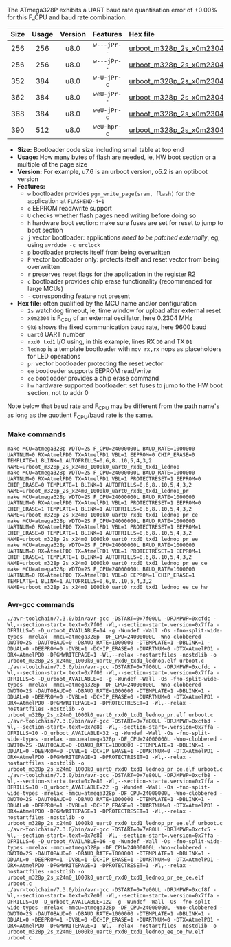 The ATmega328P exhibits a UART baud rate quantisation error of +0.00% for this F_CPU and baud rate combination.

|Size|Usage|Version|Features|Hex file|
|:-:|:-:|:-:|:-:|:--|
|256|256|u8.0|`w---jPr--`|[urboot_m328p_2s_x0m2304_9k6_uart0_rxd0_txd1_lednop.hex](https://raw.githubusercontent.com/stefanrueger/urboot.hex/main/boards/promini/atmega328p/watchdog_2_s/external_oscillator_x/%2B0m230400_hz/%2B%2B%2B9k6_baud/uart0_rxd0_txd1/lednop/urboot_m328p_2s_x0m2304_9k6_uart0_rxd0_txd1_lednop.hex)|
|256|256|u8.0|`w---jPr--`|[urboot_m328p_2s_x0m2304_9k6_uart0_rxd0_txd1_lednop_pr.hex](https://raw.githubusercontent.com/stefanrueger/urboot.hex/main/boards/promini/atmega328p/watchdog_2_s/external_oscillator_x/%2B0m230400_hz/%2B%2B%2B9k6_baud/uart0_rxd0_txd1/lednop/urboot_m328p_2s_x0m2304_9k6_uart0_rxd0_txd1_lednop_pr.hex)|
|352|384|u8.0|`w-U-jPr-c`|[urboot_m328p_2s_x0m2304_9k6_uart0_rxd0_txd1_lednop_pr_ce.hex](https://raw.githubusercontent.com/stefanrueger/urboot.hex/main/boards/promini/atmega328p/watchdog_2_s/external_oscillator_x/%2B0m230400_hz/%2B%2B%2B9k6_baud/uart0_rxd0_txd1/lednop/urboot_m328p_2s_x0m2304_9k6_uart0_rxd0_txd1_lednop_pr_ce.hex)|
|362|384|u8.0|`weU-jPr--`|[urboot_m328p_2s_x0m2304_9k6_uart0_rxd0_txd1_lednop_pr_ee.hex](https://raw.githubusercontent.com/stefanrueger/urboot.hex/main/boards/promini/atmega328p/watchdog_2_s/external_oscillator_x/%2B0m230400_hz/%2B%2B%2B9k6_baud/uart0_rxd0_txd1/lednop/urboot_m328p_2s_x0m2304_9k6_uart0_rxd0_txd1_lednop_pr_ee.hex)|
|368|384|u8.0|`weU-jPr-c`|[urboot_m328p_2s_x0m2304_9k6_uart0_rxd0_txd1_lednop_pr_ee_ce.hex](https://raw.githubusercontent.com/stefanrueger/urboot.hex/main/boards/promini/atmega328p/watchdog_2_s/external_oscillator_x/%2B0m230400_hz/%2B%2B%2B9k6_baud/uart0_rxd0_txd1/lednop/urboot_m328p_2s_x0m2304_9k6_uart0_rxd0_txd1_lednop_pr_ee_ce.hex)|
|390|512|u8.0|`weU-hpr-c`|[urboot_m328p_2s_x0m2304_9k6_uart0_rxd0_txd1_lednop_ee_ce_hw.hex](https://raw.githubusercontent.com/stefanrueger/urboot.hex/main/boards/promini/atmega328p/watchdog_2_s/external_oscillator_x/%2B0m230400_hz/%2B%2B%2B9k6_baud/uart0_rxd0_txd1/lednop/urboot_m328p_2s_x0m2304_9k6_uart0_rxd0_txd1_lednop_ee_ce_hw.hex)|

- **Size:** Bootloader code size including small table at top end
- **Usage:** How many bytes of flash are needed, ie, HW boot section or a multiple of the page size
- **Version:** For example, u7.6 is an urboot version, o5.2 is an optiboot version
- **Features:**
  + `w` bootloader provides `pgm_write_page(sram, flash)` for the application at `FLASHEND-4+1`
  + `e` EEPROM read/write support
  + `U` checks whether flash pages need writing before doing so
  + `h` hardware boot section: make sure fuses are set for reset to jump to boot section
  + `j` vector bootloader: applications *need to be patched externally*, eg, using `avrdude -c urclock`
  + `p` bootloader protects itself from being overwritten
  + `P` vector bootloader only: protects itself and reset vector from being overwritten
  + `r` preserves reset flags for the application in the register R2
  + `c` bootloader provides chip erase functionality (recommended for large MCUs)
  + `-` corresponding feature not present
- **Hex file:** often qualified by the MCU name and/or configuration
  + `2s` watchdog timeout, ie, time window for upload after external reset
  + `x0m2304` is F<sub>CPU</sub> of an external oscillator, here 0.2304 MHz
  + `9k6` shows the fixed communication baud rate, here 9600 baud
  + `uart0` UART number
  + `rxd0 txd1` I/O using, in this example, lines RX `D0` and TX `D1`
  + `lednop` is a template bootloader with `mov rx,rx` nops as placeholders for LED operations
  + `pr` vector bootloader protecting the reset vector
  + `ee` bootloader supports EEPROM read/write
  + `ce` bootloader provides a chip erase command
  + `hw` hardware supported bootloader: set fuses to jump to the HW boot section, not to addr 0


Note below that baud rate and F<sub>CPU</sub> may be different from the path name's as long as the quotient F<sub>CPU</sub>/baud rate is the same.

### Make commands
```
make MCU=atmega328p WDTO=2S F_CPU=24000000L BAUD_RATE=1000000 UARTNUM=0 RX=AtmelPD0 TX=AtmelPD1 VBL=1 EEPROM=0 CHIP_ERASE=0 TEMPLATE=1 BLINK=1 AUTOFRILLS=0,6,8..10,5,4,3,2 NAME=urboot_m328p_2s_x24m0_1000k0_uart0_rxd0_txd1_lednop
make MCU=atmega328p WDTO=2S F_CPU=24000000L BAUD_RATE=1000000 UARTNUM=0 RX=AtmelPD0 TX=AtmelPD1 VBL=1 PROTECTRESET=1 EEPROM=0 CHIP_ERASE=0 TEMPLATE=1 BLINK=1 AUTOFRILLS=0,6,8..10,5,4,3,2 NAME=urboot_m328p_2s_x24m0_1000k0_uart0_rxd0_txd1_lednop_pr
make MCU=atmega328p WDTO=2S F_CPU=24000000L BAUD_RATE=1000000 UARTNUM=0 RX=AtmelPD0 TX=AtmelPD1 VBL=1 PROTECTRESET=1 EEPROM=0 CHIP_ERASE=1 TEMPLATE=1 BLINK=1 AUTOFRILLS=0,6,8..10,5,4,3,2 NAME=urboot_m328p_2s_x24m0_1000k0_uart0_rxd0_txd1_lednop_pr_ce
make MCU=atmega328p WDTO=2S F_CPU=24000000L BAUD_RATE=1000000 UARTNUM=0 RX=AtmelPD0 TX=AtmelPD1 VBL=1 PROTECTRESET=1 EEPROM=1 CHIP_ERASE=0 TEMPLATE=1 BLINK=1 AUTOFRILLS=0,6,8..10,5,4,3,2 NAME=urboot_m328p_2s_x24m0_1000k0_uart0_rxd0_txd1_lednop_pr_ee
make MCU=atmega328p WDTO=2S F_CPU=24000000L BAUD_RATE=1000000 UARTNUM=0 RX=AtmelPD0 TX=AtmelPD1 VBL=1 PROTECTRESET=1 EEPROM=1 CHIP_ERASE=1 TEMPLATE=1 BLINK=1 AUTOFRILLS=0,6,8..10,5,4,3,2 NAME=urboot_m328p_2s_x24m0_1000k0_uart0_rxd0_txd1_lednop_pr_ee_ce
make MCU=atmega328p WDTO=2S F_CPU=24000000L BAUD_RATE=1000000 UARTNUM=0 RX=AtmelPD0 TX=AtmelPD1 VBL=0 EEPROM=1 CHIP_ERASE=1 TEMPLATE=1 BLINK=1 AUTOFRILLS=0,6,8..10,5,4,3,2 NAME=urboot_m328p_2s_x24m0_1000k0_uart0_rxd0_txd1_lednop_ee_ce_hw
```

### Avr-gcc commands
```
./avr-toolchain/7.3.0/bin/avr-gcc -DSTART=0x7f00UL -DRJMPWP=0xcfdc -Wl,--section-start=.text=0x7f00 -Wl,--section-start=.version=0x7ffa -DFRILLS=5 -D_urboot_AVAILABLE=14 -g -Wundef -Wall -Os -fno-split-wide-types -mrelax -mmcu=atmega328p -DF_CPU=24000000L -Wno-clobbered -DWDTO=2S -DAUTOBAUD=0 -DBAUD_RATE=1000000 -DTEMPLATE=1 -DBLINK=1 -DDUAL=0 -DEEPROM=0 -DVBL=1 -DCHIP_ERASE=0 -DUARTNUM=0 -DTX=AtmelPD1 -DRX=AtmelPD0 -DPGMWRITEPAGE=1 -Wl,--relax -nostartfiles -nostdlib -o urboot_m328p_2s_x24m0_1000k0_uart0_rxd0_txd1_lednop.elf urboot.c
./avr-toolchain/7.3.0/bin/avr-gcc -DSTART=0x7f00UL -DRJMPWP=0xcfdc -Wl,--section-start=.text=0x7f00 -Wl,--section-start=.version=0x7ffa -DFRILLS=5 -D_urboot_AVAILABLE=0 -g -Wundef -Wall -Os -fno-split-wide-types -mrelax -mmcu=atmega328p -DF_CPU=24000000L -Wno-clobbered -DWDTO=2S -DAUTOBAUD=0 -DBAUD_RATE=1000000 -DTEMPLATE=1 -DBLINK=1 -DDUAL=0 -DEEPROM=0 -DVBL=1 -DCHIP_ERASE=0 -DUARTNUM=0 -DTX=AtmelPD1 -DRX=AtmelPD0 -DPGMWRITEPAGE=1 -DPROTECTRESET=1 -Wl,--relax -nostartfiles -nostdlib -o urboot_m328p_2s_x24m0_1000k0_uart0_rxd0_txd1_lednop_pr.elf urboot.c
./avr-toolchain/7.3.0/bin/avr-gcc -DSTART=0x7e80UL -DRJMPWP=0xcfb3 -Wl,--section-start=.text=0x7e80 -Wl,--section-start=.version=0x7ffa -DFRILLS=10 -D_urboot_AVAILABLE=32 -g -Wundef -Wall -Os -fno-split-wide-types -mrelax -mmcu=atmega328p -DF_CPU=24000000L -Wno-clobbered -DWDTO=2S -DAUTOBAUD=0 -DBAUD_RATE=1000000 -DTEMPLATE=1 -DBLINK=1 -DDUAL=0 -DEEPROM=0 -DVBL=1 -DCHIP_ERASE=1 -DUARTNUM=0 -DTX=AtmelPD1 -DRX=AtmelPD0 -DPGMWRITEPAGE=1 -DPROTECTRESET=1 -Wl,--relax -nostartfiles -nostdlib -o urboot_m328p_2s_x24m0_1000k0_uart0_rxd0_txd1_lednop_pr_ce.elf urboot.c
./avr-toolchain/7.3.0/bin/avr-gcc -DSTART=0x7e80UL -DRJMPWP=0xcfb8 -Wl,--section-start=.text=0x7e80 -Wl,--section-start=.version=0x7ffa -DFRILLS=10 -D_urboot_AVAILABLE=22 -g -Wundef -Wall -Os -fno-split-wide-types -mrelax -mmcu=atmega328p -DF_CPU=24000000L -Wno-clobbered -DWDTO=2S -DAUTOBAUD=0 -DBAUD_RATE=1000000 -DTEMPLATE=1 -DBLINK=1 -DDUAL=0 -DEEPROM=1 -DVBL=1 -DCHIP_ERASE=0 -DUARTNUM=0 -DTX=AtmelPD1 -DRX=AtmelPD0 -DPGMWRITEPAGE=1 -DPROTECTRESET=1 -Wl,--relax -nostartfiles -nostdlib -o urboot_m328p_2s_x24m0_1000k0_uart0_rxd0_txd1_lednop_pr_ee.elf urboot.c
./avr-toolchain/7.3.0/bin/avr-gcc -DSTART=0x7e80UL -DRJMPWP=0xcfc5 -Wl,--section-start=.text=0x7e80 -Wl,--section-start=.version=0x7ffa -DFRILLS=6 -D_urboot_AVAILABLE=16 -g -Wundef -Wall -Os -fno-split-wide-types -mrelax -mmcu=atmega328p -DF_CPU=24000000L -Wno-clobbered -DWDTO=2S -DAUTOBAUD=0 -DBAUD_RATE=1000000 -DTEMPLATE=1 -DBLINK=1 -DDUAL=0 -DEEPROM=1 -DVBL=1 -DCHIP_ERASE=1 -DUARTNUM=0 -DTX=AtmelPD1 -DRX=AtmelPD0 -DPGMWRITEPAGE=1 -DPROTECTRESET=1 -Wl,--relax -nostartfiles -nostdlib -o urboot_m328p_2s_x24m0_1000k0_uart0_rxd0_txd1_lednop_pr_ee_ce.elf urboot.c
./avr-toolchain/7.3.0/bin/avr-gcc -DSTART=0x7e00UL -DRJMPWP=0xcf8f -Wl,--section-start=.text=0x7e00 -Wl,--section-start=.version=0x7ffa -DFRILLS=10 -D_urboot_AVAILABLE=122 -g -Wundef -Wall -Os -fno-split-wide-types -mrelax -mmcu=atmega328p -DF_CPU=24000000L -Wno-clobbered -DWDTO=2S -DAUTOBAUD=0 -DBAUD_RATE=1000000 -DTEMPLATE=1 -DBLINK=1 -DDUAL=0 -DEEPROM=1 -DVBL=0 -DCHIP_ERASE=1 -DUARTNUM=0 -DTX=AtmelPD1 -DRX=AtmelPD0 -DPGMWRITEPAGE=1 -Wl,--relax -nostartfiles -nostdlib -o urboot_m328p_2s_x24m0_1000k0_uart0_rxd0_txd1_lednop_ee_ce_hw.elf urboot.c
```


